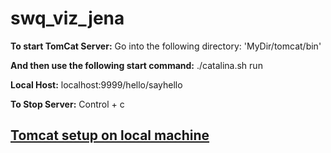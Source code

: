 # swq_viz_jena

**To start TomCat Server:**
Go into the following directory: 'MyDir/tomcat/bin'

**And then use the following start command:**
./catalina.sh run

**Local Host:**
localhost:9999/hello/sayhello

**To Stop Server:**
Control + c

## [Tomcat setup on local machine](https://www.ntu.edu.sg/home/ehchua/programming/howto/Tomcat_HowTo.html)